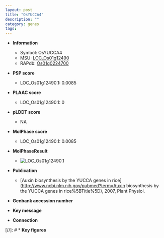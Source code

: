 ```yaml
---
layout: post
title: "OsYUCCA4"
description: ""
category: genes
tags: 
---
```


* **Information**  
    + Symbol: OsYUCCA4  
    + MSU: [LOC_Os01g12490](http://rice.plantbiology.msu.edu/cgi-bin/ORF_infopage.cgi?orf=LOC_Os01g12490)  
    + RAPdb: [Os01g0224700](http://rapdb.dna.affrc.go.jp/viewer/gbrowse_details/irgsp1?name=Os01g0224700)  

* **PSP score**  
    + LOC_Os01g12490.1: 0.0085 

* **PLAAC score**  
    + LOC_Os01g12490.1: 0 

* **pLDDT score**
    + NA


* **MolPhase score**
    + LOC_Os01g12490.1: 0.0085

* **MolPhaseResult**
    + ![LOC_Os01g12490.1](https://ricepsp.github.io/pictures/LOC_Os01g/LOC_Os01g12490.1.png)

* **Publication**  
    + [Auxin biosynthesis by the YUCCA genes in rice](http://www.ncbi.nlm.nih.gov/pubmed?term=Auxin biosynthesis by the YUCCA genes in rice%5BTitle%5D), 2007, Plant Physiol.

* **Genbank accession number**  

* **Key message**  

* **Connection**  

[//]: # * **Key figures**  


